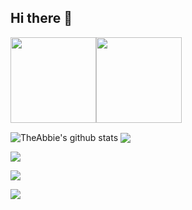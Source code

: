 ## Hi there 👋

<a href="#"><img height="137px" src="https://github-readme-stats.vercel.app/api?username=AbuuYaziyd&hide_title=true&hide_border=true&show_icons=true&include_all_commits=true&count_private=true&line_height=21&text_color=000&icon_color=000&bg_color=0,ea6161,ffc64d,fffc4d,52fa5a&theme=graywhite" /><!-- wi*quL3fcV --><img height="137px" src="https://github-readme-stats.vercel.app/api/top-langs/?username=AbuuYaziyd&hide=html&hide_title=true&hide_border=true&layout=compact&langs_count=6&exclude_repo=comp426,Redventures-Movie-Quotes&text_color=000&icon_color=fff&bg_color=0,52fa5a,4dfcff,c64dff&theme=graywhite" /></a>


<img align="center" src="https://github-readme-stats.vercel.app/api?username=theabbie&show_icons=true&include_all_commits=true&theme=radical" alt="TheAbbie's github stats" />
<img align="center" src="https://github-readme-stats.vercel.app/api/top-langs/?username=theabbie&layout=compact&theme=radical" />

![](https://github-profile-summary-cards.vercel.app/api/cards/profile-details?username=theabbie&theme=github_dark)

![](https://github-profile-summary-cards.vercel.app/api/cards/productive-time?username=theabbie&theme=github_dark)

![](https://cr-skills-chart-widget.azurewebsites.net/api/api?username=theabbie)
